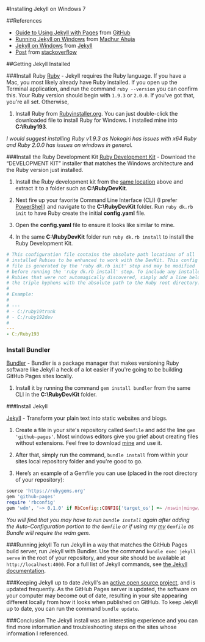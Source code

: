 #Installing Jekyll on Windows 7

##References
* [Guide to Using Jekyll with Pages](https://help.github.com/articles/using-jekyll-with-pages) from [GitHub](http://github.com)
* [Running Jekyll on Windows](http://www.madhur.co.in/blog/2011/09/01/runningjekyllwindows.html) from [Madhur Ahuja](http://www.madhur.co.in)
* [Jekyll on Windows](http://jekyllrb.com/docs/windows/#installation) from [Jekyll](http://jekyllrb.com)
* [Post](http://stackoverflow.com/questions/17280884/cant-install-nokogiri-for-ruby-in-windows) from [stackoverflow](http://stackoverflow.com)

##Getting Jekyll Installed

###Install Ruby
[Ruby](https://www.ruby-lang.org/) - Jekyll requires the Ruby language. If you have a Mac, you most likely already have Ruby installed. If you open up the Terminal application, and run the command ```ruby --version``` you can confirm this. Your Ruby version should begin with ```1.9.3``` or ```2.0.0```. If you've got that, you're all set. Otherwise,

1. Install Ruby from [Rubyinstaller.org](http://rubyinstaller.org/downloads/). You can just double-click the downloaded file to install Ruby for Windows.  I installed mine into **C:\Ruby193**.

*I would suggest installing Ruby v1.9.3 as Nokogiri has issues with x64 Ruby and Ruby 2.0.0 has issues on windows in general.*

###Install the Ruby Development Kit
[Ruby Development Kit](http://rubyinstaller.org/downloads/) - Download the “DEVELOPMENT KIT” installer that matches the Windows architecture and the Ruby version just installed.

1. Install the Ruby development kit from the [same location](http://rubyinstaller.org/downloads/) above and extract it to a folder such as **C:\RubyDevKit**.

2. Next fire up your favorite Command Line Interface (CLI) (I prefer [PowerShell](http://en.wikipedia.org/wiki/Windows_PowerShell)) and navigate to the **C:\RubyDevKit** folder.  Run ```ruby dk.rb init``` to have Ruby create the initial **config.yaml** file.

3. Open the **config.yaml** file to ensure it looks like similar to mine.

4. In the same **C:\RubyDevKit** folder run ```ruby dk.rb install``` to install the Ruby Development Kit.

```YAML
# This configuration file contains the absolute path locations of all
# installed Rubies to be enhanced to work with the DevKit. This config
# file is generated by the 'ruby dk.rb init' step and may be modified
# before running the 'ruby dk.rb install' step. To include any installed
# Rubies that were not automagically discovered, simply add a line below
# the triple hyphens with the absolute path to the Ruby root directory.
#
# Example:
#
# ---
# - C:/ruby19trunk
# - C:/ruby192dev
#
---
- C:/Ruby193
```

### Install Bundler
[Bundler](http://bundler.io/) - Bundler is a package manager that makes versioning Ruby software like Jekyll a heck of a lot easier if you're going to be building GitHub Pages sites locally.

1. Install it by running the command ```gem install bundler``` from the same CLI in the **C:\RubyDevKit** folder.

###Install Jekyll

[Jekyll](http://jekyllrb.com/) - Transform your plain text into static websites and blogs.

1. Create a file in your site's repository called ```Gemfile``` and add the line ```gem 'github-pages'```. Most windows editors give you grief about creating files without extensions.  Feel free to download [mine](https://github.com/iamgabeortiz/iamgabeortiz.github.io/blob/master/Gemfile) and use it.

2. After that, simply run the command, ```bundle install``` from within your sites local repository folder and you're good to go.

3. Here’s an example of a Gemfile you can use (placed in the root directory of your repository):
```ruby
source 'https://rubygems.org'
gem 'github-pages'
require 'rbconfig'
gem 'wdm', '~> 0.1.0' if RbConfig::CONFIG['target_os'] =~ /mswin|mingw/i
```

*You will find that you may have to run ```bundle install``` again after adding the Auto-Configuration portion to the ```Gemfile``` or if using my [my](https://github.com/iamgabeortiz/iamgabeortiz.github.io/blob/master/Gemfile) ```Gemfile``` as Bundle will require the wdm gem.*

###Running jekyll
To run Jekyll in a way that matches the GitHub Pages build server, run Jekyll with Bundler. Use the command ```bundle exec jekyll serve``` in the root of your repository, and your site should be available at ```http://localhost:4000```. For a full list of Jekyll commands, see [the Jekyll documentation](http://jekyllrb.com/docs/usage/).

###Keeping Jekyll up to date
Jekyll's an [active open source project](https://github.com/mojombo/jekyll), and is updated frequently. As the GitHub Pages server is updated, the software on your computer may become out of date, resulting in your site appearing different locally from how it looks when published on GitHub. To keep Jekyll up to date, you can run the command ```bundle update```.

###Conclusion
The Jekyll install was an interesting experience and you can find more information and troubleshooting steps on the sites whose information I referenced.
